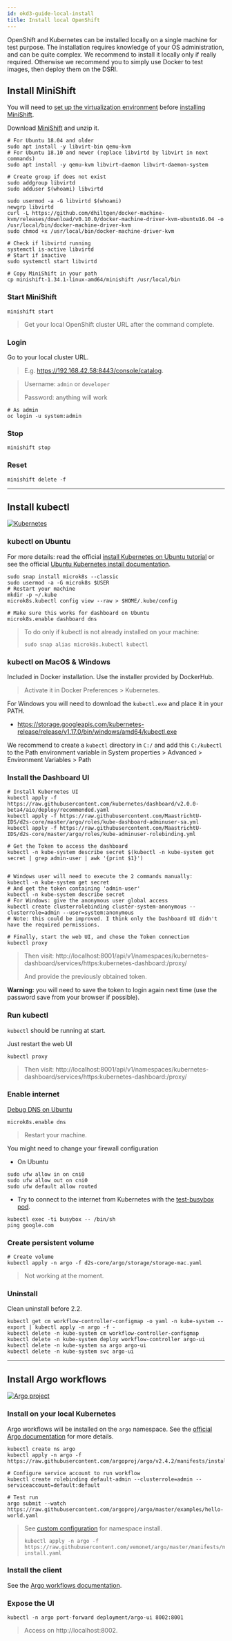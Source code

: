 ```yaml
---
id: okd3-guide-local-install
title: Install local OpenShift
---
```


OpenShift and Kubernetes can be installed locally on a single machine for test purpose. The installation requires knowledge of your OS administration, and can be quite complex. We recommend to install it locally only if really required. Otherwise we recommend you to simply use Docker to test images, then deploy them on the DSRI.

## Install MiniShift

[](https://docs.okd.io/latest/minishift/getting-started/installing.html)

You will need to [set up the virtualization environment](https://docs.okd.io/latest/minishift/getting-started/setting-up-virtualization-environment.html) before [installing MiniShift](https://docs.okd.io/latest/minishift/getting-started/installing.html).

Download [MiniShift](https://github.com/minishift/minishift/releases) and unzip it.

```shell
# For Ubuntu 18.04 and older
sudo apt install -y libvirt-bin qemu-kvm
# For Ubuntu 18.10 and newer (replace libvirtd by libvirt in next commands)
sudo apt install -y qemu-kvm libvirt-daemon libvirt-daemon-system

# Create group if does not exist
sudo addgroup libvirtd
sudo adduser $(whoami) libvirtd

sudo usermod -a -G libvirtd $(whoami)
newgrp libvirtd
curl -L https://github.com/dhiltgen/docker-machine-kvm/releases/download/v0.10.0/docker-machine-driver-kvm-ubuntu16.04 -o /usr/local/bin/docker-machine-driver-kvm
sudo chmod +x /usr/local/bin/docker-machine-driver-kvm

# Check if libvirtd running
systemctl is-active libvirtd
# Start if inactive
sudo systemctl start libvirtd

# Copy MiniShift in your path
cp minishift-1.34.1-linux-amd64/minishift /usr/local/bin
```

### Start MiniShift

```shell
minishift start
```

> Get your local OpenShift cluster URL after the command complete.

### Login

Go to your local cluster URL.

> E.g. https://192.168.42.58:8443/console/catalog.

> Username: `admin` or `developer`
>
> Password: anything will work

```shell
# As admin
oc login -u system:admin
```

### Stop

```shell
minishift stop
```

### Reset

```shell
minishift delete -f
```

---

## Install kubectl

[![Kubernetes](/img/Kubernetes.png)](https://kubernetes.io/)

### kubectl on Ubuntu

For more details: read the official [install Kubernetes on Ubuntu tutorial](https://tutorials.ubuntu.com/tutorial/install-a-local-kubernetes-with-microk8s#0) or see the official [Ubuntu Kubernetes install documentation](https://ubuntu.com/kubernetes/install).

```shell
sudo snap install microk8s --classic
sudo usermod -a -G microk8s $USER
# Restart your machine
mkdir -p ~/.kube
microk8s.kubectl config view --raw > $HOME/.kube/config

# Make sure this works for dashboard on Ubuntu
microk8s.enable dashboard dns
```

> To do only if kubectl is not already installed on your machine:
>
> ```shell
> sudo snap alias microk8s.kubectl kubectl
> ```

### kubectl on MacOS & Windows

Included in Docker installation. Use the installer provided by DockerHub.

> Activate it in Docker Preferences > Kubernetes.

For Windows you will need to download the `kubectl.exe` and place it in your PATH.

* https://storage.googleapis.com/kubernetes-release/release/v1.17.0/bin/windows/amd64/kubectl.exe

We recommend to create a `kubectl` directory in `C:/` and add this `C:/kubectl` to the Path environment variable in System properties > Advanced > Environment Variables > Path

### Install the Dashboard UI

```shell
# Install Kubernetes UI
kubectl apply -f https://raw.githubusercontent.com/kubernetes/dashboard/v2.0.0-beta4/aio/deploy/recommended.yaml
kubectl apply -f https://raw.githubusercontent.com/MaastrichtU-IDS/d2s-core/master/argo/roles/kube-dashboard-adminuser-sa.yml
kubectl apply -f https://raw.githubusercontent.com/MaastrichtU-IDS/d2s-core/master/argo/roles/kube-adminuser-rolebinding.yml

# Get the Token to access the dashboard
kubectl -n kube-system describe secret $(kubectl -n kube-system get secret | grep admin-user | awk '{print $1}')


# Windows user will need to execute the 2 commands manually:
kubectl -n kube-system get secret 
# And get the token containing 'admin-user'
kubectl -n kube-system describe secret
# For Windows: give the anonymous user global access
kubectl create clusterrolebinding cluster-system-anonymous --clusterrole=admin --user=system:anonymous
# Note: this could be improved. I think only the Dashboard UI didn't have the required permissions.

# Finally, start the web UI, and chose the Token connection
kubectl proxy
```

> Then visit: http://localhost:8001/api/v1/namespaces/kubernetes-dashboard/services/https:kubernetes-dashboard:/proxy/
>
> And provide the previously obtained token.

**Warning:** you will need to save the token to login again next time (use the password save from your browser if possible).

### Run kubectl

`kubectl` should be running at start.

Just restart the web UI

```shell
kubectl proxy
```

> Then visit: http://localhost:8001/api/v1/namespaces/kubernetes-dashboard/services/https:kubernetes-dashboard:/proxy/

### Enable internet

[Debug DNS on Ubuntu](https://kubernetes.io/docs/tasks/administer-cluster/dns-debugging-resolution/)

```shell
microk8s.enable dns
```

> Restart your machine.

You might need to change your firewall configuration

* On Ubuntu

```shell
sudo ufw allow in on cni0
sudo ufw allow out on cni0
sudo ufw default allow routed
```

* Try to connect to the internet from Kubernetes with the [test-busybox pod](https://github.com/MaastrichtU-IDS/d2s-core/blob/master/argo/tests/test-busybox.yaml).

```shell
kubectl exec -ti busybox -- /bin/sh
ping google.com
```

### Create persistent volume

```shell
# Create volume
kubectl apply -n argo -f d2s-core/argo/storage/storage-mac.yaml
```

> Not working at the moment.

### Uninstall

Clean uninstall before 2.2.

```shell
kubectl get cm workflow-controller-configmap -o yaml -n kube-system --export | kubectl apply -n argo -f -
kubectl delete -n kube-system cm workflow-controller-configmap
kubectl delete -n kube-system deploy workflow-controller argo-ui
kubectl delete -n kube-system sa argo argo-ui
kubectl delete -n kube-system svc argo-ui
```

---

## Install Argo workflows

[![Argo project](/img/argo-logo.png)](https://argoproj.github.io/argo/)

### Install on your local Kubernetes

Argo workflows will be installed on the `argo` namespace. See the [official Argo documentation](https://argoproj.github.io/docs/argo/demo.html#2-install-the-controller-and-ui) for more details.

```shell
kubectl create ns argo
kubectl apply -n argo -f https://raw.githubusercontent.com/argoproj/argo/v2.4.2/manifests/install.yaml

# Configure service account to run workflow
kubectl create rolebinding default-admin --clusterrole=admin --serviceaccount=default:default

# Test run
argo submit --watch https://raw.githubusercontent.com/argoproj/argo/master/examples/hello-world.yaml
```

> See [custom configuration](https://raw.githubusercontent.com/vemonet/argo/master/manifests/namespace-install.yaml) for namespace install.
>
> ```shell
> kubectl apply -n argo -f https://raw.githubusercontent.com/vemonet/argo/master/manifests/namespace-install.yaml
> ```

### Install the client

See the [Argo workflows documentation](/dsri-documentation/docs/workflows-argo).

### Expose the UI

```shell
kubectl -n argo port-forward deployment/argo-ui 8002:8001
```

> Access on http://localhost:8002.